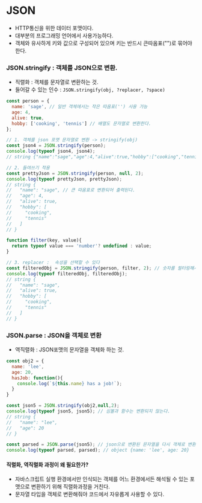 # JSON  
  - HTTP통신을 위한 데이터 포맷이다.  
  - 대부분의 프로그래밍 언어에서 사용가능하다.  
  - 객체와 유사하게 키와 값으로 구성되어 있으며 키는 반드시 큰따옴표("")로 묶어야 한다.  
### JSON.stringify : 객체를 JSON으로 변환.  
  - 직렬화 : 객체를 문자열로 변환하는 것.  
  - 들어갈 수 있는 인수 : ```JSON.stringify(obj, ?replacer, ?space)```  
```javascript  
const person = {
  name: 'sage', // 일반 객체에서는 작은 따옴표('') 사용 가능
  age: 4,
  alive: true,
  hobby: ['cooking', 'tennis'] // 배열도 문자열로 변환한다.
};

// 1. 객체를 json 포맷 문자열로 변환 -> stringify(obj)
const json4 = JSON.stringify(person);
console.log(typeof json4, json4);
// string {"name":"sage","age":4,"alive":true,"hobby":["cooking","tennis"]}

// 2. 들여쓰기 적용
const prettyJson = JSON.stringify(person, null, 2); 
console.log(typeof prettyJson, prettyJson);
// string {
//   "name": "sage", // 큰 따옴표로 변환되어 출력된다.
//   "age": 4,
//   "alive": true,
//   "hobby": [
//     "cooking",
//     "tennis"
//   ]
// }

function filter(key, value){
  return typeof value === 'number'? undefined : value;
}

// 3. replacer :  속성을 선택할 수 있다
const filteredObj = JSON.stringify(person, filter, 2); // 숫자를 필터링해서 반환되지 않게 한다.
console.log(typeof filteredObj, filteredObj);
// string {
//   "name": "sage",
//   "alive": true,
//   "hobby": [
//     "cooking",
//     "tennis"
//   ]
// }
```  
### JSON.parse : JSON을 객체로 변환  
  - 역직렬화 : JSON포맷의 문자열을 객체화 하는 것.  
```javascript  
const obj2 = {
  name: 'lee',
  age: 20,
  hasJob: function(){ 
    console.log(`${this.name} has a job!`);
  }
}

const json5 = JSON.stringify(obj2,null,2);
console.log(typeof json5, json5); // 심볼과 함수는 변환되지 않는다.
// string {
//   "name": "lee",
//   "age": 20
// }

const parsed = JSON.parse(json5); // json으로 변환된 문자열을 다시 객체로 변환했기 때문에 여전히 함수는 포함되지 않고 출력된다.
console.log(typeof parsed, parsed); // object {name: 'lee', age: 20}
```  
#### 직렬화, 역직렬화 과정이 왜 필요한가?
- 자바스크립트 실행 환경에서만 인식되는 객체를 어느 환경에서든 해석될 수 있는 포맷으로 변환하기 위해 직렬화과정을 거친다.  
- 문자열 타입을 객체로 변환해줘야 코드에서 자유롭게 사용할 수 있다.  
